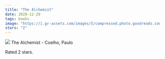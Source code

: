 ```yaml
---
title: "The Alchemist"
date: 2020-12-29
tags: books
image: "https://i.gr-assets.com/images/S/compressed.photo.goodreads.com/books/1328562229l/13455462._SY75_.jpg"
stars: "2"
---
```


<div class="letterboxd-movie-data-content">
    <img src="https://i.gr-assets.com/images/S/compressed.photo.goodreads.com/books/1328562229l/13455462._SY75_.jpg">
    The Alchemist - Coelho, Paulo
    <p>Rated 2 stars.<p>
    <div class="float-clear"></div>
    </div>
